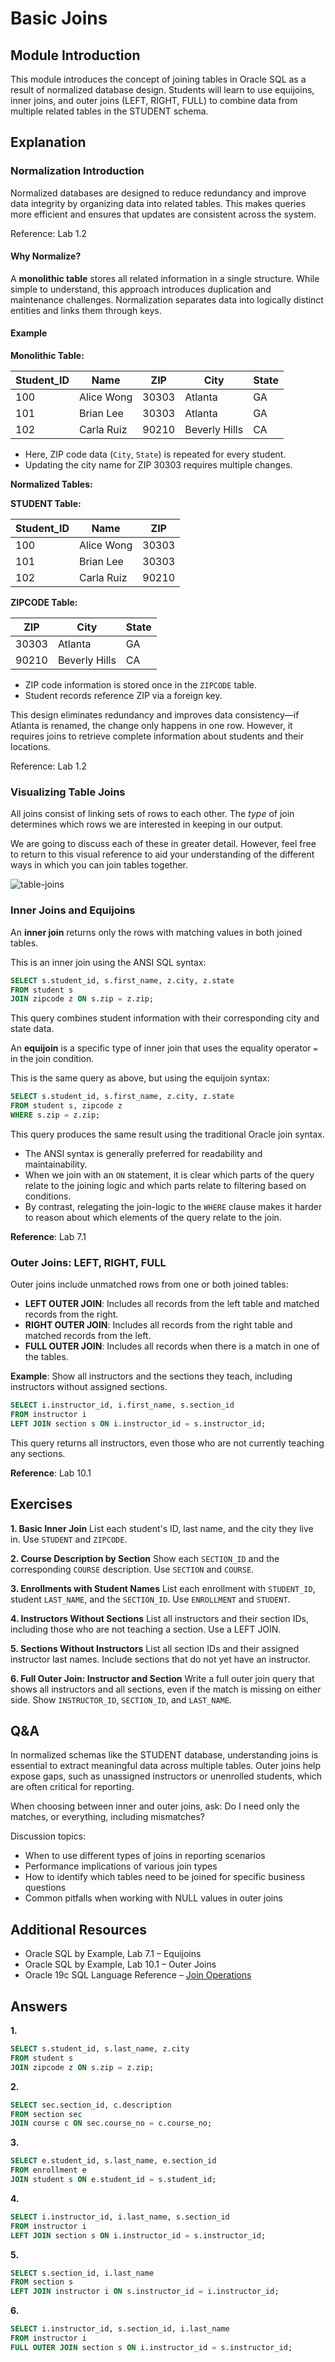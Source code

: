 # Basic Joins

## Module Introduction

This module introduces the concept of joining tables in Oracle SQL as a result of normalized database design. Students will learn to use equijoins, inner joins, and outer joins (LEFT, RIGHT, FULL) to combine data from multiple related tables in the STUDENT schema.

## Explanation

### Normalization Introduction

Normalized databases are designed to reduce redundancy and improve data integrity by organizing data into related tables. This makes queries more efficient and ensures that updates are consistent across the system.

Reference: Lab 1.2

#### Why Normalize?

A **monolithic table** stores all related information in a single structure. While simple to understand, this approach introduces duplication and maintenance challenges. Normalization separates data into logically distinct entities and links them through keys.

#### Example

**Monolithic Table:**

| Student\_ID | Name       | ZIP   | City          | State |
| ----------- | ---------- | ----- | ------------- | ----- |
| 100         | Alice Wong | 30303 | Atlanta       | GA    |
| 101         | Brian Lee  | 30303 | Atlanta       | GA    |
| 102         | Carla Ruiz | 90210 | Beverly Hills | CA    |

* Here, ZIP code data (`City`, `State`) is repeated for every student.
* Updating the city name for ZIP 30303 requires multiple changes.

**Normalized Tables:**

**STUDENT Table:**

| Student\_ID | Name       | ZIP   |
| ----------- | ---------- | ----- |
| 100         | Alice Wong | 30303 |
| 101         | Brian Lee  | 30303 |
| 102         | Carla Ruiz | 90210 |

**ZIPCODE Table:**

| ZIP   | City          | State |
| ----- | ------------- | ----- |
| 30303 | Atlanta       | GA    |
| 90210 | Beverly Hills | CA    |

* ZIP code information is stored once in the `ZIPCODE` table.
* Student records reference ZIP via a foreign key.

This design eliminates redundancy and improves data consistency—if Atlanta is renamed, the change only happens in one row. However, it requires joins to retrieve complete information about students and their locations.

Reference: Lab 1.2

### Visualizing Table Joins

All joins consist of linking sets of rows to each other. The *type* of join determines which rows we are interested in keeping in our output.

We are going to discuss each of these in greater detail. However, feel free to return to this visual reference to aid your understanding of the different ways in which you can join tables together.

![table-joins](./img/join_tables.png)

### Inner Joins and Equijoins

An **inner join** returns only the rows with matching values in both joined tables.

This is an inner join using the ANSI SQL syntax:

```sql
SELECT s.student_id, s.first_name, z.city, z.state
FROM student s
JOIN zipcode z ON s.zip = z.zip;
```

This query combines student information with their corresponding city and state data.

An **equijoin** is a specific type of inner join that uses the equality operator `=` in the join condition.

This is the same query as above, but using the equijoin syntax:

```sql
SELECT s.student_id, s.first_name, z.city, z.state
FROM student s, zipcode z
WHERE s.zip = z.zip;
```

This query produces the same result using the traditional Oracle join syntax.

- The ANSI syntax is generally preferred for readability and maintainability.
- When we join with an `ON` statement, it is clear which parts of the query relate to the joining logic and which parts relate to filtering based on conditions.
- By contrast, relegating the join-logic to the `WHERE` clause makes it harder to reason about which elements of the query relate to the join.

**Reference**: Lab 7.1

### Outer Joins: LEFT, RIGHT, FULL

Outer joins include unmatched rows from one or both joined tables:

* **LEFT OUTER JOIN**: Includes all records from the left table and matched records from the right.
* **RIGHT OUTER JOIN**: Includes all records from the right table and matched records from the left.
* **FULL OUTER JOIN**: Includes all records when there is a match in one of the tables.

**Example**: Show all instructors and the sections they teach, including instructors without assigned sections.

```sql
SELECT i.instructor_id, i.first_name, s.section_id
FROM instructor i
LEFT JOIN section s ON i.instructor_id = s.instructor_id;
```

This query returns all instructors, even those who are not currently teaching any sections.

**Reference**: Lab 10.1

## Exercises

**1. Basic Inner Join**
List each student's ID, last name, and the city they live in. Use `STUDENT` and `ZIPCODE`.

**2. Course Description by Section**
Show each `SECTION_ID` and the corresponding `COURSE` description. Use `SECTION` and `COURSE`.

**3. Enrollments with Student Names**
List each enrollment with `STUDENT_ID`, student `LAST_NAME`, and the `SECTION_ID`. Use `ENROLLMENT` and `STUDENT`.

**4. Instructors Without Sections**
List all instructors and their section IDs, including those who are not teaching a section. Use a LEFT JOIN.

**5. Sections Without Instructors**
List all section IDs and their assigned instructor last names. Include sections that do not yet have an instructor.

**6. Full Outer Join: Instructor and Section**
Write a full outer join query that shows all instructors and all sections, even if the match is missing on either side. Show `INSTRUCTOR_ID`, `SECTION_ID`, and `LAST_NAME`.

## Q&A

In normalized schemas like the STUDENT database, understanding joins is essential to extract meaningful data across multiple tables. Outer joins help expose gaps, such as unassigned instructors or unenrolled students, which are often critical for reporting.

When choosing between inner and outer joins, ask: Do I need only the matches, or everything, including mismatches?

Discussion topics:
* When to use different types of joins in reporting scenarios
* Performance implications of various join types
* How to identify which tables need to be joined for specific business questions
* Common pitfalls when working with NULL values in outer joins

## Additional Resources

* Oracle SQL by Example, Lab 7.1 – Equijoins
* Oracle SQL by Example, Lab 10.1 – Outer Joins
* Oracle 19c SQL Language Reference – [Join Operations](https://docs.oracle.com/en/database/oracle/oracle-database/19/sqlrf/Joins.html)

## Answers

**1.**

```sql
SELECT s.student_id, s.last_name, z.city
FROM student s
JOIN zipcode z ON s.zip = z.zip;
```

**2.**

```sql
SELECT sec.section_id, c.description
FROM section sec
JOIN course c ON sec.course_no = c.course_no;
```

**3.**

```sql
SELECT e.student_id, s.last_name, e.section_id
FROM enrollment e
JOIN student s ON e.student_id = s.student_id;
```

**4.**

```sql
SELECT i.instructor_id, i.last_name, s.section_id
FROM instructor i
LEFT JOIN section s ON i.instructor_id = s.instructor_id;
```

**5.**

```sql
SELECT s.section_id, i.last_name
FROM section s
LEFT JOIN instructor i ON s.instructor_id = i.instructor_id;
```

**6.**

```sql
SELECT i.instructor_id, s.section_id, i.last_name
FROM instructor i
FULL OUTER JOIN section s ON i.instructor_id = s.instructor_id;
```